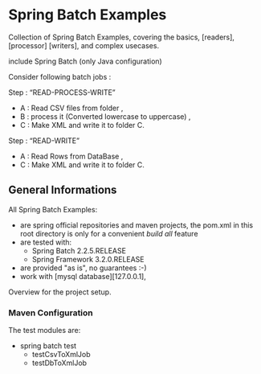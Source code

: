 # Spring Batch Examples

Collection of Spring Batch Examples, covering the basics, [readers], [processor] [writers], and complex usecases.

include Spring Batch (only Java configuration) 


Consider following batch jobs :

Step  : “READ-PROCESS-WRITE”
* A : Read CSV files from folder , 
* B : process it (Converted lowercase to uppercase)  , 
* C : Make XML and write it to folder C. 

Step  : “READ-WRITE”
* A : Read Rows from DataBase , 
* C : Make XML and write it to folder C. 


## General Informations

All Spring Batch Examples:

* are spring official repositories and maven projects, the pom.xml in this root directory is only for a convenient _build all_ feature
* are tested with:
  * Spring Batch 2.2.5.RELEASE
  * Spring Framework 3.2.0.RELEASE
* are provided "as is", no guarantees :-)
* work with [mysql database][127.0.0.1], 

Overview for the project setup.

### Maven Configuration

The test modules are:

* spring batch test
    * testCsvToXmlJob
    * testDbToXmlJob


